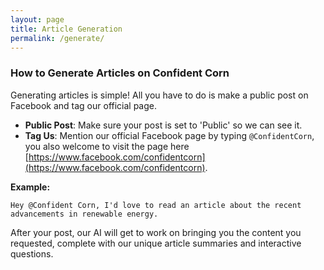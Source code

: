 ```yaml
---
layout: page
title: Article Generation
permalink: /generate/
---
```


### How to Generate Articles on Confident Corn

Generating articles is simple! All you have to do is make a public post on Facebook and tag our official page.


- **Public Post**: Make sure your post is set to 'Public' so we can see it.
- **Tag Us**: Mention our official Facebook page by typing `@ConfidentCorn`, you also welcome to visit the page here [https://www.facebook.com/confidentcorn](https://www.facebook.com/confidentcorn).

**Example:**
```
Hey @Confident Corn, I'd love to read an article about the recent advancements in renewable energy.
```

After your post, our AI will get to work on bringing you the content you requested, complete with our unique article summaries and interactive questions.